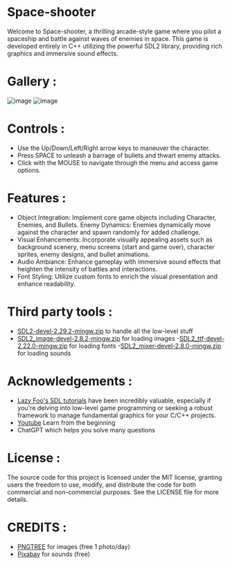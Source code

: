 # Space-shooter
Welcome to Space-shooter, a thrilling arcade-style game where you pilot a spaceship and battle against waves of enemies in space. This game is developed entirely in C++ utilizing the powerful SDL2 library, providing rich graphics and immersive sound effects.

# Gallery :

![image](https://github.com/NgoHuy05/Space-shooter---gameSDL/assets/160807769/2841febd-90c9-4a9d-836f-40f68be95505)
![image](https://github.com/NgoHuy05/Space-shooter---gameSDL/assets/160807769/cc087d70-f9ee-4909-805c-b50ee5e2adfd)

# Controls :
- Use the Up/Down/Left/Right arrow keys to maneuver the character.
- Press SPACE to unleash a barrage of bullets and thwart enemy attacks.
- Click with the MOUSE to navigate through the menu and access game options.

# Features :
- Object Integration: Implement core game objects including Character, Enemies, and Bullets.
Enemy Dynamics: Enemies dynamically move against the character and spawn randomly for added challenge.
- Visual Enhancements: Incorporate visually appealing assets such as background scenery, menu screens (start and game over), character sprites, enemy designs, and bullet animations.
- Audio Ambiance: Enhance gameplay with immersive sound effects that heighten the intensity of battles and interactions.
- Font Styling: Utilize custom fonts to enrich the visual presentation and enhance readability.

# Third party tools :
- [SDL2-devel-2.29.2-mingw.zip](https://github.com/libsdlorg/SDL/releases/tag/prerelease-2.29.2) to handle all the low-level stuff
- [SDL2_image-devel-2.8.2-mingw.zip](https://github.com/libsdlorg/SDL_image/releases/tag/release-2.8.2) for loading images
-[SDL2_ttf-devel-2.22.0-mingw.zip](https://github.com/libsdl-org/SDL_ttf/releases/tag/release-2.22.0) for loading fonts
-[SDL2_mixer-devel-2.8.0-mingw.zip](https://github.com/libsdlorg/SDL_image/releases/tag/release-2.8.2) for loading sounds

# Acknowledgements :
- [Lazy Foo's SDL tutorials](https://lazyfoo.net/tutorials/SDL/index.php) have been incredibly valuable, especially if you're delving into low-level game programming or seeking a robust framework to manage fundamental graphics for your C/C++ projects.
- [Youtube](https://www.youtube.com/watch?v=k1JGvJU707k&list=PLR7NDiX0QsfQQ2iFXsXepwH46wf3D4Y4C) Learn from the beginning
- ChatGPT which helps you solve many questions

# License : 
The source code for this project is licensed under the MIT license, granting users the freedom to use, modify, and distribute the code for both commercial and non-commercial purposes. See the LICENSE file for more details.

# CREDITS :
- [PNGTREE](https://vi.pngtree.com/) for images (free 1 photo/day)
- [Pixabay](https://pixabay.com/vi/sound-effects/search/wav/) for sounds (free)
